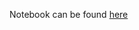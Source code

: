 Notebook can be found [here](https://github.com/rmotr-curriculum/base-python-curriculum/blob/master/unit-21-file-management/lesson-2-writing-files/Writing%20Files.ipynb)
